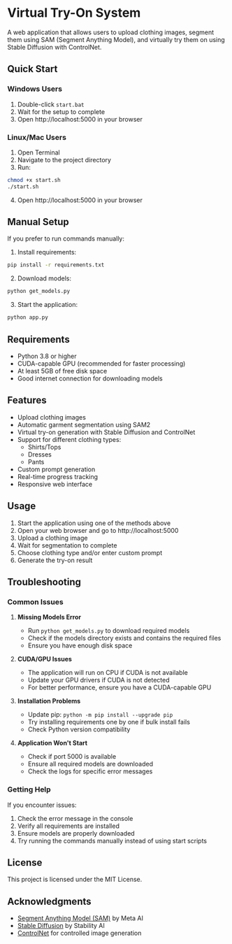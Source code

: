 # Virtual Try-On System

A web application that allows users to upload clothing images, segment them using SAM (Segment Anything Model), and virtually try them on using Stable Diffusion with ControlNet.

## Quick Start

### Windows Users
1. Double-click `start.bat`
2. Wait for the setup to complete
3. Open http://localhost:5000 in your browser

### Linux/Mac Users
1. Open Terminal
2. Navigate to the project directory
3. Run:
```bash
chmod +x start.sh
./start.sh
```
4. Open http://localhost:5000 in your browser

## Manual Setup

If you prefer to run commands manually:

1. Install requirements:
```bash
pip install -r requirements.txt
```

2. Download models:
```bash
python get_models.py
```

3. Start the application:
```bash
python app.py
```

## Requirements

- Python 3.8 or higher
- CUDA-capable GPU (recommended for faster processing)
- At least 5GB of free disk space
- Good internet connection for downloading models

## Features

- Upload clothing images
- Automatic garment segmentation using SAM2
- Virtual try-on generation with Stable Diffusion and ControlNet
- Support for different clothing types:
  - Shirts/Tops
  - Dresses
  - Pants
- Custom prompt generation
- Real-time progress tracking
- Responsive web interface

## Usage

1. Start the application using one of the methods above
2. Open your web browser and go to http://localhost:5000
3. Upload a clothing image
4. Wait for segmentation to complete
5. Choose clothing type and/or enter custom prompt
6. Generate the try-on result

## Troubleshooting

### Common Issues

1. **Missing Models Error**
   - Run `python get_models.py` to download required models
   - Check if the models directory exists and contains the required files
   - Ensure you have enough disk space

2. **CUDA/GPU Issues**
   - The application will run on CPU if CUDA is not available
   - Update your GPU drivers if CUDA is not detected
   - For better performance, ensure you have a CUDA-capable GPU

3. **Installation Problems**
   - Update pip: `python -m pip install --upgrade pip`
   - Try installing requirements one by one if bulk install fails
   - Check Python version compatibility

4. **Application Won't Start**
   - Check if port 5000 is available
   - Ensure all required models are downloaded
   - Check the logs for specific error messages

### Getting Help

If you encounter issues:
1. Check the error message in the console
2. Verify all requirements are installed
3. Ensure models are properly downloaded
4. Try running the commands manually instead of using start scripts

## License

This project is licensed under the MIT License.

## Acknowledgments

- [Segment Anything Model (SAM)](https://segment-anything.com/) by Meta AI
- [Stable Diffusion](https://stability.ai/blog/stable-diffusion-public-release) by Stability AI
- [ControlNet](https://github.com/lllyasviel/ControlNet) for controlled image generation